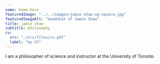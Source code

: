 ```yaml
---
name: home-hero
featuredImage: "../../images/jamie-shaw-og-square.jpg"
featuredImageAlt: "headshot of Jamie Shaw"
title: jamie shaw
subtitle: philosophy
cv:
  src: "./src/files/cv.pdf"
  label: "my CV"
---
```


I am a philosopher of science and instructor at the University of Toronto.
